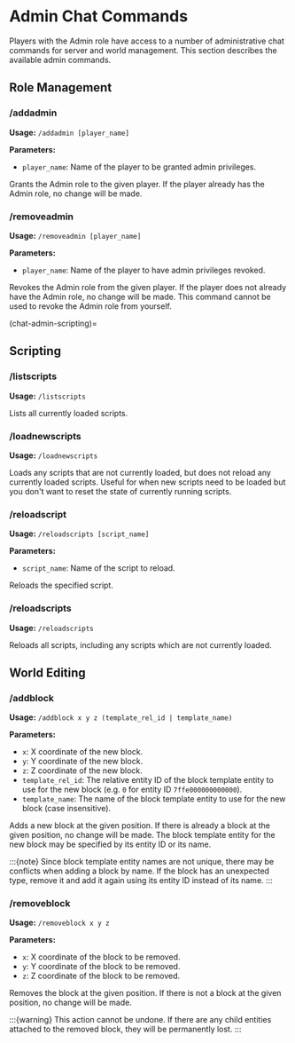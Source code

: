 # Admin Chat Commands

Players with the Admin role have access to a number of administrative chat commands
for server and world management. This section describes the available admin
commands.

## Role Management

### /addadmin

**Usage:** `/addadmin [player_name]`

**Parameters:**
* `player_name`: Name of the player to be granted admin privileges.

Grants the Admin role to the given player. If the player already has the Admin role,
no change will be made.

### /removeadmin

**Usage:** `/removeadmin [player_name]`

**Parameters:**
* `player_name`: Name of the player to have admin privileges revoked.

Revokes the Admin role from the given player. If the player does not already have the
Admin role, no change will be made. This command cannot be used to revoke the Admin
role from yourself.

(chat-admin-scripting)=
## Scripting

### /listscripts

**Usage:** `/listscripts`

Lists all currently loaded scripts.

### /loadnewscripts

**Usage:** `/loadnewscripts`

Loads any scripts that are not currently loaded, but does not reload any currently
loaded scripts. Useful for when new scripts need to be loaded but you don't want to
reset the state of currently running scripts.

### /reloadscript

**Usage:** `/reloadscripts [script_name]`

**Parameters:**
* `script_name`: Name of the script to reload.

Reloads the specified script.

### /reloadscripts

**Usage:** `/reloadscripts`

Reloads all scripts, including any scripts which are not currently loaded.

## World Editing

### /addblock

**Usage:** `/addblock x y z (template_rel_id | template_name)`

**Parameters:**
* `x`: X coordinate of the new block.
* `y`: Y coordinate of the new block.
* `z`: Z coordinate of the new block.
* `template_rel_id`: The relative entity ID of the block template entity to use for
  the new block (e.g. `0` for entity ID `7ffe000000000000`).
* `template_name`: The name of the block template entity to use for the new block
  (case insensitive).

Adds a new block at the given position. If there is already a block at the given
position, no change will be made. The block template entity for the new block may
be specified by its entity ID or its name.

:::{note}
Since block template entity names are not unique, there may be conflicts when
adding a block by name. If the block has an unexpected type, remove it and add it
again using its entity ID instead of its name.
:::

### /removeblock

**Usage:** `/removeblock x y z`


**Parameters:**
* `x`: X coordinate of the block to be removed.
* `y`: Y coordinate of the block to be removed.
* `z`: Z coordinate of the block to be removed.

Removes the block at the given position. If there is not a block at the given
position, no change will be made.

:::{warning}
This action cannot be undone. If there are any child entities attached to the
removed block, they will be permanently lost.
:::
